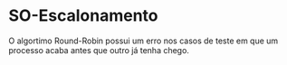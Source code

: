 # SO-Escalonamento

O algortimo Round-Robin possui um erro nos casos de teste em que um processo acaba antes que outro já tenha chego.
